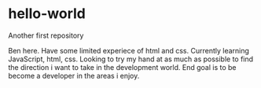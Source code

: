# hello-world
Another first repository

Ben here. Have some limited experiece of html and css. Currently learning JavaScript, html, css. Looking to try my hand at as much as possible to find the direction i want to take in the development world. End goal is to be become a developer in the areas i enjoy.
